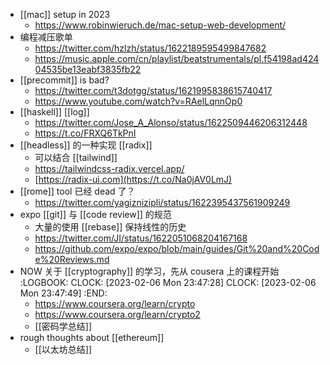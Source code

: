 - [[mac]] setup in 2023
	- https://www.robinwieruch.de/mac-setup-web-development/
- 编程减压歌单
	- https://twitter.com/hzlzh/status/1622189595499847682
	- https://music.apple.com/cn/playlist/beatstrumentals/pl.f54198ad42404535be13eabf3835fb22
- [[precommit]] is bad?
	- https://twitter.com/t3dotgg/status/1621995838615740417
	- https://www.youtube.com/watch?v=RAelLqnnOp0
- [[haskell]] [[log]]
	- https://twitter.com/Jose_A_Alonso/status/1622509446206312448
	- https://t.co/FRXQ6TkPnI
- [[headless]] 的一种实现 [[radix]]
	- 可以结合 [[tailwind]]
	- https://tailwindcss-radix.vercel.app/
	- [https://radix-ui.com](https://t.co/Na0jAV0LmJ)
- [[rome]] tool 已经 dead 了？
	- https://twitter.com/yagiznizipli/status/1622395437561909249
- expo [[git]] 与 [[code review]] 的规范
	- 大量的使用 [[rebase]] 保持线性的历史
	- https://twitter.com/JI/status/1622051068204167168
	- https://github.com/expo/expo/blob/main/guides/Git%20and%20Code%20Reviews.md
- NOW 关于 [[cryptography]] 的学习，先从 cousera 上的课程开始
  :LOGBOOK:
  CLOCK: [2023-02-06 Mon 23:47:28]
  CLOCK: [2023-02-06 Mon 23:47:49]
  :END:
	- https://www.coursera.org/learn/crypto
	- https://www.coursera.org/learn/crypto2
	- [[密码学总结]]
- rough thoughts about [[ethereum]]
	- [[以太坊总结]]